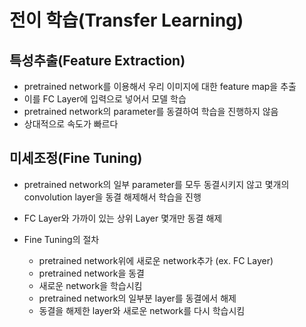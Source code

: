 # 전이 학습(Transfer Learning)

## 특성추출(Feature Extraction)

- pretrained network를 이용해서 우리 이미지에 대한 feature map을 추출
- 이를 FC Layer에 입력으로 넣어서 모델 학습
- pretrained network의 parameter를 동결하여 학습을 진행하지 않음
- 상대적으로 속도가 빠르다



## 미세조정(Fine Tuning)

- pretrained network의 일부 parameter를 모두 동결시키지 않고 몇개의 convolution layer을 동결 해제해서 학습을 진행
- FC Layer와 가까이 있는 상위 Layer 몇개만 동결 해제

- Fine Tuning의 절차
  - pretrained network위에 새로운 network추가 (ex. FC Layer)
  - pretrained network을 동결
  - 새로운 network을 학습시킴
  - pretrained network의 일부분 layer를 동결에서 해제
  - 동결을 해제한 layer와 새로운 network를 다시 학습시킴